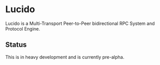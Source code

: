 # Lucido

Lucido is a Multi-Transport Peer-to-Peer bidirectional RPC System and Protocol Engine.


## Status

This is in heavy development and is currently pre-alpha.
